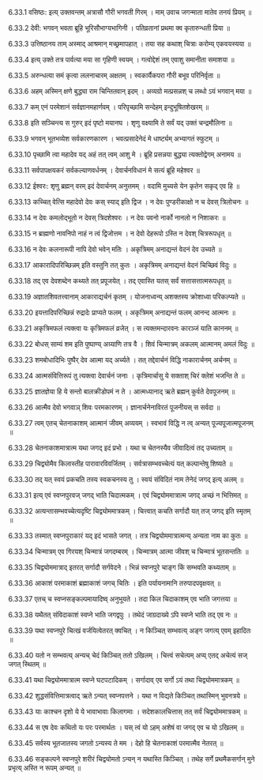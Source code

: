 6.33.1
वसिष्ठः:
इत्य् उक्तवन्तम् अत्रासौ गौरी भगवती गिरम् ।
माम् उवाच जगन्माता मातेव तनयं प्रियम् ॥


6.33.2
देवी:
भगवन् भवता ब्रूहि भूरिसौभाग्यभागिनी ।
पतिव्रतानां प्रथमा क्व कृतारुन्धती प्रिया ॥


6.33.3
उत्तिष्ठानय ताम् अस्माद् आश्रमान् मच्छ्रमापहात् ।
तया सह कथाश् चित्राः करोम्य् एकवयस्यया ॥


6.33.4
इत्य् उक्ते तत्र पार्वत्या मया सा गृहिणी स्वयम् ।
गत्वोद्देशं तम् एवाशु समानीता समाशया ॥


6.33.5
अरुन्धत्या समं कृत्वा ललनाचारम् अक्षतम् ।
स्वकार्यैकपरा गौरी बभूव परिनिर्वृता ॥


6.33.6
अहम् अस्मिन् क्षणे बुद्ध्या राम चिन्तितवान् इदम् ।
अव्यग्रो मत्प्रसन्नश् च लब्धो ऽयं भगवान् मया ॥


6.33.7
कम् एनं परमेशानं सर्वज्ञानमहार्णवम् ।
परिपृच्छामि सन्देहम् इन्दुभूषितशेखरम् ॥


6.33.8
इति सञ्चिन्त्य स गुरुर् इदं पृष्टो मयानघ ।
शृणु वक्ष्यामि ते सर्वं यद् उक्तं चन्द्रमौलिना ॥


6.33.9
भगवन् भूतभव्येश सर्वकारणकारण ।
भवत्प्रसादेनेदं मे धार्ष्ट्यम् अभ्यागतं स्फुटम् ॥


6.33.10
पृच्छामि त्वा महादेव यद् अहं तत् त्वम् आशु मे ।
ब्रूहि प्रसन्नया बुद्ध्या त्यक्तोद्वेगम् अनामय ॥


6.33.11
सर्वपापक्षयकरं सर्वकल्याणवर्धनम् ।
देवार्चनविधानं मे सत्यं ब्रूहि महेश्वर ॥


6.33.12
ईश्वरः:
शृणु ब्रह्मन् वरम् इदं देवार्चनम् अनुत्तमम् ।
वदामि मुच्यसे येन कृतेन सकृद् एव हि ॥


6.33.13
कच्चित् वेत्सि महादेवो देवः कस् स्याद् इति द्विज ।
न देवः पुण्डरीकाक्षो न च देवस् त्रिलोचनः ॥


6.33.14
न देवः कमलोद्भूतो न देवस् त्रिदशेश्वरः ।
न देवः पवनो नार्को नानलो न निशाकरः ॥


6.33.15
न ब्राह्मणो नावनिपो नाहं न त्वं द्विजोत्तम ।
न देवो देहरूपो ऽस्ति न देवश् चित्ररूपधृत् ॥


6.33.16
न देवः कलनारूपी नापि देवो भवेन् मतिः ।
अकृत्रिमम् अनाद्यन्तं वेदनं देव उच्यते ॥


6.33.17
आकारादिपरिच्छिन्नम् इति वस्तुनि तत् कुतः ।
अकृत्रिमम् अनाद्यन्तं वेदनं चिच्छिवं विदुः ॥


6.33.18
तद् एव देवशब्देन कथ्यते तत् प्रपूजयेत् ।
तद् एवास्ति यतस् सर्वं सत्तासत्तात्मरूपधृत् ॥


6.33.19
अज्ञातशिवतत्त्वानाम् आकाराद्यर्चनं कृतम् ।
योजनाध्वन्य् अशक्तस्य क्रोशाध्वा परिकल्प्यते ॥


6.33.20
इयत्तादिपरिच्छिन्नं रुद्रादेः प्राप्यते फलम् ।
अकृत्रिमम् अनाद्यन्तं फलम् आनन्द आत्मनः ॥


6.33.21
अकृत्रिमफलं त्यक्त्वा यः कृत्रिमफलं व्रजेत् ।
स त्यक्तमन्दारवनः कारञ्जं याति काननम् ॥


6.33.22
बोधस् साम्यं शम इति पुष्पाण्य् अग्र्याणि तत्र वै ।
शिवं चिन्मात्रम् अकलम् आत्मानम् अमलं विदुः ॥


6.33.23
शमबोधादिभिः पुष्पैर् देव आत्मा यद् अर्च्यते ।
तत् तद्देवार्चनं विद्धि नाकारार्चनम् अर्चनम् ॥


6.33.24
आत्मसंवित्तिरूपं तु त्यक्त्वा देवार्चनं जनाः ।
कृत्रिमार्चासु ये सक्ताश् चिरं क्लेशं भजन्ति ते ॥


6.33.25
ज्ञातज्ञेया हि ये सन्तो बालक्रीडोपमं न ते ।
आत्मध्यानाद् ऋते ब्रह्मन् कुर्वते देवपूजनम् ॥


6.33.26
आत्मैव देवो भगवाञ् शिवः परमकारणम् ।
ज्ञानार्चनेनाविरतं पूजनीयस् स सर्वदा ॥


6.33.27
त्वम् एतच् चेतनाकाशम् आत्मानं जीवम् अव्ययम् ।
स्वभावं विद्धि न त्व् अन्यत् पूज्यपूजात्मपूजनम् ॥


6.33.28
चेतनाकाशमात्रात्म यथा जगद् इदं प्रभो ।
यथा च चेतनस्यैव जीवादित्वं तद् उच्यताम् ॥


6.33.29
चिद्व्योमैव किलास्तीह पारावारविवर्जितम् ।
सर्वत्रासम्भवच्चेत्यं यत् कल्पान्तेषु शिष्यते ॥


6.33.30
तद् यत् स्वयं प्रकचति तस्य स्वकचनस्य तु ।
स्वयं संविदितं नाम तेनेदं जगद् इत्य् अलम् ॥


6.33.31
इत्य् एवं स्वप्नपुरवज् जगद् भाति चिदात्मकम् ।
एवं चिद्व्योममात्रात्म जगद् अच्छं न भित्तिमत् ॥


6.33.32
अत्यन्तासम्भवच्चेत्यदृष्टि चिद्व्योममात्रकम् ।
चित्त्वात् कचति सर्गादौ यत् तज् जगद् इति स्मृतम् ॥


6.33.33
तस्मात् स्वप्नपुराकारं यद् इदं भासते जगत् ।
तत्र चिद्व्योममात्रात्मन्य् अन्यता नाम का कुतः ॥


6.33.34
चिन्मात्रम् एव गिरयश् चिन्मात्रं जगदम्बरम् ।
चिन्मात्रम् आत्मा जीवश् च चिन्मात्रं भूतसन्ततिः ॥


6.33.35
चिद्व्योममात्राद् इतरत् सर्गादौ सर्गवेदने ।
भिन्नं स्वप्नपुरे चाङ्ग किं सम्भवति कथ्यताम् ॥


6.33.36
आकाशं परमाकाशं ब्रह्माकाशं जगच् चितिः ।
इति पर्यायनामानि तरुपादपवृक्षवत् ॥


6.33.37
एतच् च स्वप्नसङ्कल्पमायादिष्व् अनुभूयते ।
तदा किल चिदाकाशम् एव भाति जगत्तया ॥


6.33.38
यथैतत् संविदाकाशं स्वप्ने भाति जगद्वपुः ।
तथेदं जाग्रदाख्ये ऽपि स्वप्ने भाति तद् एव नः ॥


6.33.39
यथा स्वप्नपुरे चित्खं वर्जयित्वेतरत् क्वचित् ।
न किञ्चित् सम्भवत्य् अङ्ग जगत्य् एवम् इहादितः ॥


6.33.40
यतो न सम्भवत्य् अन्यच् चेदं किञ्चित् ततो ऽखिलम् ।
चित्त्वं सचेत्यम् अप्य् एतद् अचेत्यं सज् जगत् स्थितम् ॥


6.33.41
यथा चिद्व्योममात्रात्म स्वप्ने घटपटादिकम् ।
सर्गादाव् एव सर्गो ऽयं तथा चिद्व्योममात्रकम् ॥


6.33.42
शुद्धसंवित्तिमात्रत्वाद् ऋते ऽन्यत् स्वप्नपत्तने ।
यथा न विद्यते किञ्चित् तथास्मिन् भुवनत्रये ॥


6.33.43
याः काश्चन दृशो ये ये भावाभावाः किलागमाः ।
सदेशकालचित्तास् तत् सर्वं चिद्व्योममात्रकम् ॥


6.33.44
स एष देवः कथितो यः परः परमार्थतः ।
यस् त्वं यो ऽहम् अशेषं वा जगद् एव च यो ऽखिलम् ॥


6.33.45
सर्वस्य भूतजातस्य जगतो ऽन्यस्य ते मम ।
देहो हि चेतनाकाशं परमात्मैव नेतरत् ॥


6.33.46
सङ्कल्पने स्वप्नपुरे शरीरं चिद्व्योमतो ऽन्यन् न यथास्ति किञ्चित् ।
तथेह सर्गे प्रथमैकसर्गान् मुने प्रभृत्य् अस्ति न रूपम् अन्यत् ॥

